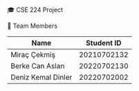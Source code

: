 🎓 CSE 224 Project

👥 Team Members

| **Name**            | **Student ID** |
|---------------------|----------------|
| Miraç Çekmiş        | 20210702132    |
| Berke Can Aslan     | 20220702130    |
| Deniz Kemal Dinler  | 20220702002    |
